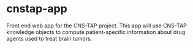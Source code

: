 # cnstap-app
Front end web app for the CNS-TAP project. This app will use CNS-TAP knowledge objects to compute patient-specific information about drug agents used to treat brain tumors.
